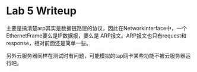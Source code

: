 Lab 5 Writeup
=============

主要是搞清楚arp其实是数据链路层的协议，因此在NetworkInterface中，一个EthernetFrame要么是IP数据报，要么是 ARP报文。ARP报文也只有request和response，相对前面还是简单一些。

另外云服务器同样在测试时有问题，可能模拟的tap网卡某些功能不被云服务器运行吧。
